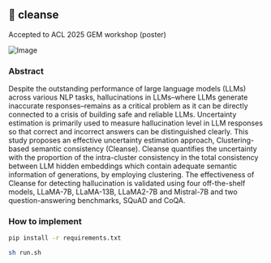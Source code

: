 ## 🧼 cleanse

Accepted to ACL 2025 GEM workshop (poster)

![Image](https://github.com/user-attachments/assets/a22e55a4-2df1-4144-af1b-f4ed0f9e5b6a)

### Abstract

Despite the outstanding performance of large language models (LLMs) across various NLP tasks, hallucinations in LLMs–where LLMs generate inaccurate responses–remains as a critical problem as it can be directly connected to a crisis of building safe and reliable LLMs. Uncertainty estimation is primarily used to measure hallucination level in LLM responses so that correct and incorrect answers can be distinguished clearly. This study proposes an effective uncertainty estimation approach, Clustering-based semantic consistency (Cleanse). Cleanse quantifies the uncertainty with the proportion of the intra-cluster consistency in the total consistency between LLM hidden embeddings which contain adequate semantic information of generations, by employing clustering. The effectiveness of Cleanse for detecting hallucination is validated using four off-the-shelf models, LLaMA-7B, LLaMA-13B, LLaMA2-7B and Mistral-7B and two question-answering benchmarks, SQuAD and CoQA.

### How to implement 

```bash
pip install -r requirements.txt
```

```bash
sh run.sh
```
